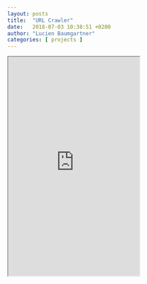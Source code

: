 ```yaml
---
layout: posts
title:  "URL Crawler"
date:   2018-07-03 10:38:51 +0200
author: "Lucien Baumgartner"
categories: [ projects ]
---
```


<iframe src="https://api.github.com/repos/lucienbaumgartner/r-helpers/contents/readme/text-extraction-url-crawling.md" height="500px"></iframe>
